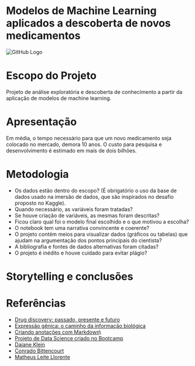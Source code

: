 
# Modelos de Machine Learning aplicados a descoberta de novos medicamentos

![GitHub Logo](https://cdn.dvidshub.net/media/thumbs/photos/2005/6209342/1000w_q75.jpg)


# Escopo do Projeto

Projeto de análise exploratória e descoberta de conhecimento a partir da aplicação de  modelos de machine learning.

# Apresentação
Em média, o tempo necessário para que um novo medicamento seja colocado no mercado, demora 10 anos. O custo para pesquisa e desenvolvimento é estimado em mais de dois bilhões. 


# Metodologia

- Os dados estão dentro do escopo? (É obrigatório o uso da base de dados usado na imersão de dados, que são inspirados no desafio proposto no Kaggle). 
- Quando necessário, as variáveis foram tratadas?
- Se houve criação de variáveis, as mesmas foram descritas? 
- Ficou claro qual foi o modelo final escolhido e o que motivou a escolha?
- O notebook tem uma narrativa convincente e coerente?
- O projeto contém meios para visualizar dados (gráficos ou tabelas) que ajudam na argumentação dos pontos principais do cientista?
- A bibliografia e fontes de dados alternativas foram citadas?
- O projeto é inédito e houve cuidado para evitar plágio? 



# Storytelling e conclusões


# Referências

- [Drug discovery: passado, presente e futuro](https://docs.google.com/document/d/10EhrQBChlyYIcff3to7PrCQi5HcNk2r-zd2ZCKPtcz8/edit?usp=sharing)
- [Expressão gênica: o caminho da informação biológica](https://drive.google.com/file/d/1VNP08ffCiGD8cqaBkdHATWSX8Yxfm3dj/view?usp=sharing)
- [Criando anotações com Markdown](https://www.alura.com.br/artigos/criando-anotacoes-com-markdown)\
- [Projeto de Data Science criado no Bootcamp](https://github.com/souzajvp/data_science_bootcamp/tree/main/modulo_final)
- [Daiane Klein](https://colab.research.google.com/drive/1EwueEMQC_vLXf_oxN3w60itrvsHjrw8B?usp=sharing)
- [Conrado Bittencourt](https://colab.research.google.com/drive/1QCRMnF-9cFRuOO_PrWpzj-UAclQuIomB?usp=sharing)
- [Matheus Leite Llorente](https://colab.research.google.com/drive/1eca1wG-pkGT0IiPv4-vcpjur3tJjj-6e?usp=sharing)






